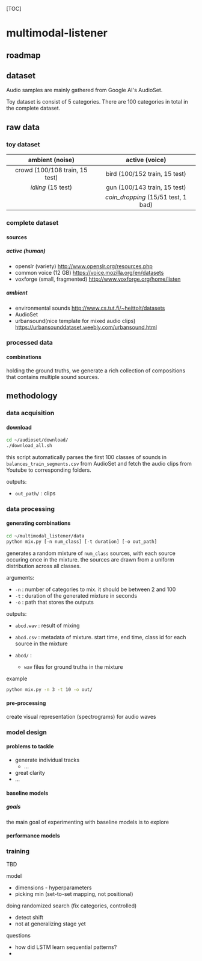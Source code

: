 [TOC]



# multimodal-listener

## roadmap



## dataset

Audio samples are mainly gathered from Google AI's AudioSet.

Toy dataset is consist of 5 categories. There are 100 categories in total in the complete dataset.



## raw data

### toy dataset

|        ambient (noise)         |           active (voice)            |
| :----------------------------: | :---------------------------------: |
| crowd (100/108 train, 15 test) |    bird (100/152 train, 15 test)    |
|       *idling* (15 test)       |    gun (100/143 train, 15 test)     |
|                                | *coin_dropping* (15/51 test, 1 bad) |



### complete dataset

#### sources

##### active (human)

* openslr (variety) http://www.openslr.org/resources.php
* common voice (12 GB) https://voice.mozilla.org/en/datasets
* voxforge (small, fragmented) http://www.voxforge.org/home/listen

##### ambient

* environmental sounds http://www.cs.tut.fi/~heittolt/datasets
* AudioSet
* urbansound(nice template for mixed audio clips) https://urbansounddataset.weebly.com/urbansound.html



### processed data

#### combinations

holding the ground truths, we generate a rich collection of compositions that contains multiple sound sources. 



## methodology

### data acquisition

#### download

```bash
cd ~/audioset/download/
./download_all.sh
```

this script automatically parses the first 100 classes of sounds in `balances_train_segments.csv` from AudioSet and fetch the audio clips from Youtube to corresponding folders.

outputs:

* `out_path/` : clips 

### data processing

#### generating combinations

```bash
cd ~/multimodal_listener/data
python mix.py [-n num_class] [-t duration] [-o out_path]
```

generates a random mixture of `num_class` sources, with each source occuring once in the mixture. the sources are drawn from a uniform distribution across all classes.

arguments:

* `-n` : number of categories to mix. it should be between 2 and 100
* `-t` : duration of the generated mixture in seconds
* `-o` : path that stores the outputs

outputs:

* `abcd.wav` : result of mixing

* `abcd.csv` : metadata of mixture. start time, end time, class id for each source in the mixture
* `abcd/` :
  * `wav` files for ground truths in the mixture

example

```bash
python mix.py -n 3 -t 10 -o out/
```



#### pre-processing

create visual representation (spectrograms) for audio waves





### model design

#### problems to tackle

* generate individual tracks
  * ...
* great clarity
* ...

#### baseline models

##### goals

the main goal of experimenting with baseline models is to explore 



#### performance models





### training

TBD

model

* dimensions - hyperparameters
* picking min (set-to-set mapping, not positional)



doing randomized search (fix categories, controlled)

* detect shift 
* not at generalizing stage yet





questions

* how did LSTM learn sequential patterns?
* 